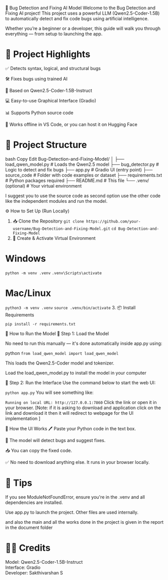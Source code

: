 🐞 Bug Detection and Fixing AI Model
Welcome to the Bug Detection and Fixing AI project! This project uses a powerful LLM (Qwen2.5-Coder-1.5B) to automatically detect and fix code bugs using artificial intelligence.

Whether you’re a beginner or a developer, this guide will walk you through everything — from setup to launching the app.

# 📌 Project Highlights
✅ Detects syntax, logical, and structural bugs

🛠️ Fixes bugs using trained AI

🧠 Based on Qwen2.5-Coder-1.5B-Instruct

💻 Easy-to-use Graphical Interface (Gradio)

📊 Supports Python source code

🐍 Works offline in VS Code, or you can host it on Hugging Face

# 📂 Project Structure
bash
Copy
Edit
Bug-Detection-and-Fixing-Model/
│
├── load_qwen_model.py      # Loads the Qwen2.5 model
├── bug_detector.py         # Logic to detect and fix bugs
├── app.py                  # Gradio UI (entry point)
├── source_code             # Folder with code examples or dataset
├── requirements.txt        # Python packages required
├── README.md               # This file
└── .venv/ (optional)       # Your virtual environment

 I suggest you to use the source code as second option use the other code like the independent modules and run the model.
 
⚙️ How to Set Up (Run Locally)
1. 📥 Clone the Repository 
```git clone https://github.com/your-username/Bug-Detection-and-Fixing-Model.git``` 
```cd Bug-Detection-and-Fixing-Model``` 
2. 🐍 Create & Activate Virtual Environment 
# Windows
```python -m venv .venv``` 
```.venv\Scripts\activate``` 

# Mac/Linux
```python3 -m venv .venv``` 
```source .venv/bin/activate``` 
3. 📦 Install Requirements 

```pip install -r requirements.txt```

🚀 How to Run the Model
🔹 Step 1: Load the Model 

No need to run this manually — it's done automatically inside app.py using: 

python
```from load_qwen_model import load_qwen_model``` 

This loads the Qwen2.5-Coder model and tokenizer. 

  Load the load_qwen_model.py to install the model in your computer 

🔹 Step 2: Run the Interface 
Use the command below to start the web UI: 

```python app.py``` 
You will see something like: 


```Running on local URL: http://127.0.0.1:7860``` 
 Click the link or open it in your browser. 
 [Note: if it is asking to download and application click on the link and download it then it will redirect to webpage for the UI implementation ]

🧠 How the UI Works 
🖊️ Paste your Python code in the text box. 

🤖 The model will detect bugs and suggest fixes. 

📥 You can copy the fixed code. 

✅ No need to download anything else. It runs in your browser locally. 

# 📌 Tips
If you see ModuleNotFoundError, ensure you're in the .venv and all dependencies are installed. 

Use app.py to launch the project. Other files are used internally. 

and also the main and all the works done in the project is given in the report in the document folder 

# 🧑‍💻 Credits
Model: Qwen2.5-Coder-1.5B-Instruct  
Interface: Gradio  
Developer: Sakthivarshan S


